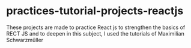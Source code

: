 # practices-tutorial-projects-reactjs
These projects are made to practice React js to strengthen the basics of RECT JS and to deepen in this subject, I used the tutorials of Maximilian Schwarzmüller
